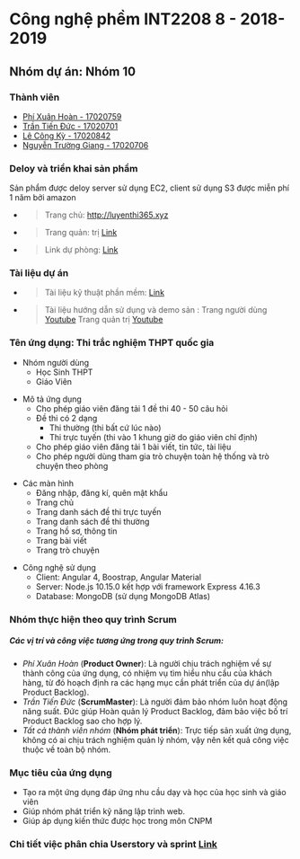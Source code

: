 
# Công nghệ phềm INT2208 8 - 2018-2019 
## Nhóm dự án: Nhóm 10
### Thành viên

 - [Phí Xuân Hoàn - 17020759](https://github.com/hoanphi2201/INT2208-8-2019/blob/master/PhiXuanHoan/baocao.md)
 - [Trần Tiến Đức - 17020701](https://github.com/hoanphi2201/INT2208-8-2019/blob/master/TranTienDuc/baocao.md)
 - [Lê Công Kỳ - 17020842](https://github.com/hoanphi2201/INT2208-8-2019/blob/master/LeCongKy/baocao.md)
 - [Nguyễn Trường Giang - 17020706](https://github.com/hoanphi2201/INT2208-8-2019/blob/master/NguyenTruongGiang/baocao.md)
 
 ### Deloy và triển khai sản phẩm
  Sản phẩm được deloy server sử dụng EC2, client sử dụng S3 được miễn phí 1 năm bởi amazon 
  + >Trang chủ: http://luyenthi365.xyz
  + >Trang quản: trị [Link](http://webthi-angular.s3-website-ap-southeast-1.amazonaws.com)
  + >Link dự phòng: [Link](http://webluyenthi.s3-website-us-east-1.amazonaws.com)
 
### Tài liệu dự án
  + >Tài liệu kỹ thuật phần mềm: [Link](https://drive.google.com/file/d/1eEWwFZwnDV7SE5QCx8d3h5DelDF4J32p/view?usp=sharing)
  + >Tài liệu hướng dẫn sử dụng và demo sản : Trang người dùng [Youtube](https://youtu.be/-578NHzXQo4) Trang quản trị [Youtube](https://youtu.be/KPCbF-u5R0U) 

### Tên ứng dụng: Thi trắc nghiệm THPT quốc gia
<ul>
  <li>Nhóm người dùng
    <ul>
      <li>Học Sinh THPT</li>
      <li>Giáo Viên </li>
    </ul>
  </li>
</ul>

<ul>
  <li>Mô tả ứng dụng
    <ul>
      <li>Cho phép giáo viên đăng tải 1 đề thi 40 - 50 câu hỏi</li>
      <li>Đề thi có 2 dạng 
        <ul>
          <li>Thi thường (thi bất cứ lúc nào)</li>
          <li>Thi trực tuyến (thi vào 1 khung giờ do giáo viên chỉ định)</li>
        </ul>
      </li>
      <li>Cho phép giáo viên đăng tải 1 bài viết, tin tức, tài liệu</li>
      <li>Cho phép người dùng tham gia trò chuyện toàn hệ thống và trò chuyện theo phòng</li>
    </ul>
  </li>
</ul>

<ul>
  <li>Các màn hình
    <ul>
      <li>Đăng nhập, đăng kí, quên mật khẩu</li>
      <li>Trang chủ </li>
      <li>Trang danh sách đề thi trực tuyến </li>
      <li>Trang danh sách đề thi thường </li>
      <li>Trang hồ sơ, thông tin </li>
      <li>Trang bài viết </li>
      <li>Trang trò chuyện </li>
    </ul>
  </li>
</ul>

<ul>
  <li>Công nghệ sử dụng
    <ul>
      <li>Client: Angular 4, Boostrap, Angular Material </li>
      <li>Server: Node.js 10.15.0 kết hợp với framework Express 4.16.3 </li>
      <li>Database: MongoDB (sử dụng MongoDB Atlas) </li>
    </ul>
  </li>
</ul>

### Nhóm thực hiện theo quy trình Scrum
##### Các vị trí và công việc tương ứng trong quy trình Scrum:
* <i>Phí Xuân Hoàn</i> (<b>Product Owner</b>): Là người chịu trách nghiệm về sự thành công của ứng dụng, có nhiệm vụ tìm hiểu nhu cầu của khách hàng, từ đó hoạch định ra các hạng mục cần phát triển của dự án(lập Product Backlog).
* <i>Trần Tiến Đức</i> (<b>ScrumMaster</b>): Là người đảm bảo nhóm luôn hoạt động năng suất. Đức giúp Hoàn quản lý Product Backlog, đảm bảo việc bố trí Product Backlog sao cho hợp lý. 
* <i>Tất cả thành viên nhóm</i> (<b>Nhóm phát triển</b>): Trực tiếp sản xuất ứng dụng, không có ai chịu trách nghiệm quản lý nhóm, vậy nên kết quả công việc thuộc về toàn bộ nhóm. 

### Mục tiêu của ứng dụng
 - Tạo ra một ứng dụng đáp ứng nhu cầu dạy và học của học sinh và giáo viên
 - Giúp nhóm phát triển kỹ năng lập trình web.
 - Giúp áp dụng kiến thức được học trong môn CNPM
### Chi tiết việc phân chia Userstory và sprint [Link](https://github.com/hoanphi2201/INT2208-8-2019/blob/master/nhom-10/README.md)

